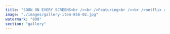 ```yaml
---
title: "SOON ON EVERY SCREENS<br /><br />Featuring<br /><br />netflix and VINDIESEL"
image: "./images/gallery-item-856-02.jpg"
watermark: "808"
section: "gallery"
---
```

